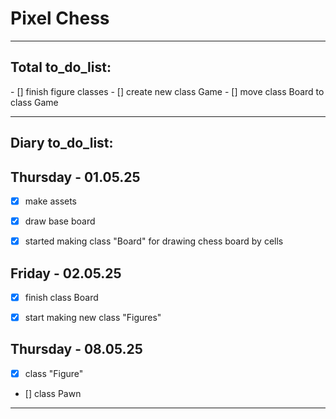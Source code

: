 <h1>Pixel Chess</h1>

---
<h2>Total to_do_list:</h2>
- [] finish figure classes  
- [] create new class Game
- [] move class Board to class Game

---
<h2>Diary to_do_list:</h2> 

## Thursday - 01.05.25
- [x]  make assets
- [x]  draw base board
- [x] started making class "Board" for drawing chess board by cells



## Friday - 02.05.25
- [x] finish class Board
- [x] start making new class "Figures"


## Thursday - 08.05.25

- [x] class "Figure"
- [] class Pawn

---
